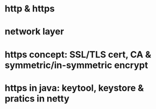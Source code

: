 # http & https

# network layer

# https concept: SSL/TLS cert, CA & symmetric/in-symmetric encrypt

# https in java: keytool, keystore & pratics in netty